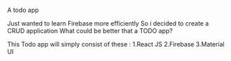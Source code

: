 A todo app

Just wanted to learn Firebase more efficiently
So i decided to create a CRUD application
What could be better that a TODO app?

This Todo app will simply consist of these :
1.React JS
2.Firebase
3.Material UI